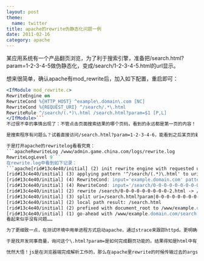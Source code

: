 ```yaml
---
layout: post
theme:
  name: twitter
title: apache的rewrite伪静态化问题一例
date: 2011-02-16
category: apache
---
```


某应用系统有一个产品翻页浏览，为了利于搜索引擎，准备把/search.html?param=1-2-3-4-5做伪静态化，变成/search/1-2-3-4-5.html的url显示。

想来很简单，确认apache有mod_rewrite后，加入如下配置，重启即可：
```apache
<IfModule mod_rewrite.c>
RewriteEngine on
RewriteCond %{HTTP_HOST} ^example\.domain\.com [NC]
RewriteCond %{REQUEST_URI} ^/search/.*\.html
RewriteRule ^/search/(.*)\.html /search.html?param=$1 [P,L]
</IfModule>```
不过很不幸的事情出现了：不管点击页面搜索结果的哪个页码，看到的永远都是第一页的内容！！

是搜索程序有问题么？试着直接访问/search.html?param=1-2-3-4-6，能看到之后某页的新内容。

于是打开apache的rewritelog看看究竟：
```apacheRewriteLog /www/admin.game.china.com/logs/rewrite.log
RewriteLogLevel 9```
在rewrite.log中看到如下记录：
```apache[rid#13c4e40/initial] (2) init rewrite engine with requested uri /search/0-0-0-0-0-0-0-0-0-2.html
[rid#13c4e40/initial] (3) applying pattern '^/search/(.*)\.html' to uri '/search/0-0-0-0-0-0-0-0-0-2.html'
[rid#13c4e40/initial] (4) RewriteCond: input='example.domain.com' pattern='^example\.domain\.com' => matched
[rid#13c4e40/initial] (4) RewriteCond: input='/search/0-0-0-0-0-0-0-0-0-2.html' pattern='^/search/.*\.html' => matched
[rid#13c4e40/initial] (2) rewrite /search/0-0-0-0-0-0-0-0-0-2.html -> /search.html?param|0-0-0-0-0-0-0-0-0-2
[rid#13c4e40/initial] (3) split uri=/search.html?param|0-0-0-0-0-0-0-0-0-2 -> uri=/search.html, args=param|0-0-0-0-0-0-0-0-0-2
[rid#13c4e40/initial] (2) local path result: /search.html
[rid#13c4e40/initial] (2) prefixed with document_root to /www/example.domain.com/search.html
[rid#13c4e40/initial] (1) go-ahead with /www/example.domain.com/search.html [OK]```
看起来似乎没有问题……

为了更细致一点，在测试环境中用单进程方式启动apache，通过strace来跟踪httpd。更明确看到了rewrite之后的内部请求"GET /search.html?param=0-0-0..."完全没有问题。

于是找开发同事商量，询问这个\.html?param=是如何完成翻页功能的。结果得知是html中有javascript，翻页就是通过js来完成的。

恍然大悟！js是在浏览器端完成解析工作的，那么在apache里rewrite的时候传输过去的args没有起到作用，服务器返回的永远是默认的html内容，即第一页内容。同事修改程序，将翻页方式改成另外的jsp来完成，我再修改rewrite规则到jsp上。一切OK了！
